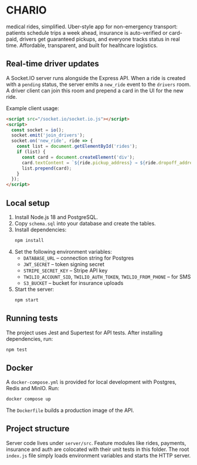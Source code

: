 # CHARIO

medical rides, simplified. Uber-style app for non-emergency transport: patients schedule trips a week ahead, insurance is auto-verified or card-paid, drivers get guaranteed pickups, and everyone tracks status in real time. Affordable, transparent, and built for healthcare logistics.

## Real-time driver updates

A Socket.IO server runs alongside the Express API. When a ride is created with a `pending` status, the server emits a `new_ride` event to the `drivers` room. A driver client can join this room and prepend a card in the UI for the new ride.

Example client usage:

```html
<script src="/socket.io/socket.io.js"></script>
<script>
  const socket = io();
  socket.emit('join_drivers');
  socket.on('new_ride', ride => {
    const list = document.getElementById('rides');
    if (list) {
      const card = document.createElement('div');
      card.textContent = `${ride.pickup_address} → ${ride.dropoff_address}`;
      list.prepend(card);
    }
  });
</script>
```

## Local setup

1. Install Node.js 18 and PostgreSQL.
2. Copy `schema.sql` into your database and create the tables.
3. Install dependencies:
   ```bash
   npm install
   ```
4. Set the following environment variables:
   - `DATABASE_URL` – connection string for Postgres
   - `JWT_SECRET` – token signing secret
   - `STRIPE_SECRET_KEY` – Stripe API key
   - `TWILIO_ACCOUNT_SID`, `TWILIO_AUTH_TOKEN`, `TWILIO_FROM_PHONE` – for SMS
   - `S3_BUCKET` – bucket for insurance uploads
5. Start the server:
   ```bash
   npm start
   ```

## Running tests

The project uses Jest and Supertest for API tests. After installing dependencies, run:

```bash
npm test
```

## Docker

A `docker-compose.yml` is provided for local development with Postgres, Redis and MinIO. Run:

```bash
docker compose up
```

The `Dockerfile` builds a production image of the API.

## Project structure

Server code lives under `server/src`. Feature modules like rides, payments,
insurance and auth are colocated with their unit tests in this folder. The root
`index.js` file simply loads environment variables and starts the HTTP server.

